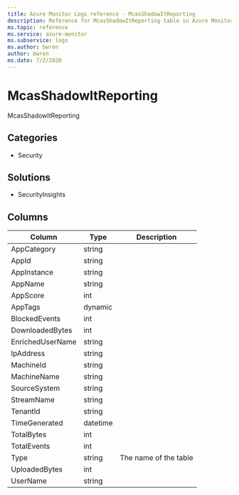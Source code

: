 ```yaml
---
title: Azure Monitor Logs reference - McasShadowItReporting
description: Reference for McasShadowItReporting table in Azure Monitor Logs.
ms.topic: reference
ms.service: azure-monitor
ms.subservice: logs
ms.author: bwren
author: bwren
ms.date: 7/2/2020
---
```


# McasShadowItReporting

 McasShadowItReporting

## Categories

- Security
## Solutions

- SecurityInsights




## Columns

|Column|Type|Description|
|---|---|---|
|AppCategory|string||
|AppId|string||
|AppInstance|string||
|AppName|string||
|AppScore|int||
|AppTags|dynamic||
|BlockedEvents|int||
|DownloadedBytes|int||
|EnrichedUserName|string||
|IpAddress|string||
|MachineId|string||
|MachineName|string||
|SourceSystem|string||
|StreamName|string||
|TenantId|string||
|TimeGenerated|datetime||
|TotalBytes|int||
|TotalEvents|int||
|Type|string|The name of the table|
|UploadedBytes|int||
|UserName|string||
